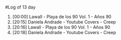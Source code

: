 #Log of 13 day

1. [00:00] Lawall - Playa de los 90 Vol. 1 - Años 90
1. [20:15] Daniela Andrade - Youtube Covers - Creep
1. [20:16] Lawall - Playa de los 90 Vol. 1 - Años 90
1. [20:18] Daniela Andrade - Youtube Covers - Creep
